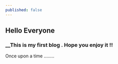 ```yaml
---
published: false
---
```

## Hello Everyone

### __This is my first blog . Hope you enjoy it !!

Once upon a time ........
